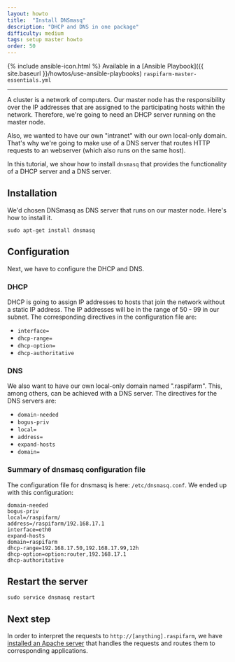```yaml
---
layout: howto
title:  "Install DNSmasq"
description: "DHCP and DNS in one package"
difficulty: medium
tags: setup master howto
order: 50
---
```


{% include ansible-icon.html %} Available in a [Ansible Playbook]({{ site.baseurl }}/howtos/use-ansible-playbooks) `raspifarm-master-essentials.yml`

---

A cluster is a network of computers. Our master node has the responsibility over the IP addresses that are assigned to the participating hosts within the network. Therefore, we're going to need an DHCP server running on the master node.

Also, we wanted to have our own "intranet" with our own local-only domain. That's why we're going  to make use of a DNS server that routes HTTP requests to an webserver (which also runs on the same host).

In this tutorial, we show how to install `dnsmasq` that provides the functionality of a DHCP server and a DNS server. 

## Installation

We'd chosen DNSmasq as DNS server that runs on our master node. Here's how to install it.

```shell
sudo apt-get install dnsmasq
```

## Configuration

Next, we have to configure the DHCP and DNS.

### DHCP 

DHCP is going to assign IP addresses to hosts that join the network without a static IP address. The IP addresses will be in the range of 50 - 99 in our subnet. The corresponding directives in the configuration file are:

* `interface=`
* `dhcp-range=`
* `dhcp-option=`
* `dhcp-authoritative`

### DNS

We also want to have our own local-only domain named ".raspifarm". This, among others, can be achieved with a DNS server. The directives for the DNS servers are:

* `domain-needed`
* `bogus-priv`
* `local=`
* `address=`
* `expand-hosts`
* `domain=`

### Summary of dnsmasq configuration file

The configuration file for dnsmasq is here: `/etc/dnsmasq.conf`. 
We ended up with this configuration:

```shell
domain-needed
bogus-priv
local=/raspifarm/
address=/raspifarm/192.168.17.1
interface=eth0
expand-hosts
domain=raspifarm
dhcp-range=192.168.17.50,192.168.17.99,12h
dhcp-option=option:router,192.168.17.1
dhcp-authoritative
```


## Restart the server

```shell
sudo service dnsmasq restart
```

## Next step

In order to interpret the requests to `http://[anything].raspifarm`, we have [installed an Apache server](/howto/install-apache) that handles the requests and routes them to corresponding applications.

